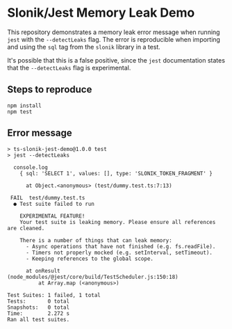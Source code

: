 # Slonik/Jest Memory Leak Demo

This repository demonstrates a memory leak error message when running `jest` with the `--detectLeaks` flag. The error is reproducible when importing and using the `sql` tag from the `slonik` library in a test.

It's possible that this is a false positive, since the `jest` documentation states that the `--detectLeaks` flag is experimental.

## Steps to reproduce

```
npm install
npm test
```

## Error message

```
> ts-slonik-jest-demo@1.0.0 test
> jest --detectLeaks

  console.log
    { sql: 'SELECT 1', values: [], type: 'SLONIK_TOKEN_FRAGMENT' }

      at Object.<anonymous> (test/dummy.test.ts:7:13)

 FAIL  test/dummy.test.ts
  ● Test suite failed to run

    EXPERIMENTAL FEATURE!
    Your test suite is leaking memory. Please ensure all references are cleaned.

    There is a number of things that can leak memory:
      - Async operations that have not finished (e.g. fs.readFile).
      - Timers not properly mocked (e.g. setInterval, setTimeout).
      - Keeping references to the global scope.

      at onResult (node_modules/@jest/core/build/TestScheduler.js:150:18)
          at Array.map (<anonymous>)

Test Suites: 1 failed, 1 total
Tests:       0 total
Snapshots:   0 total
Time:        2.272 s
Ran all test suites.
```
